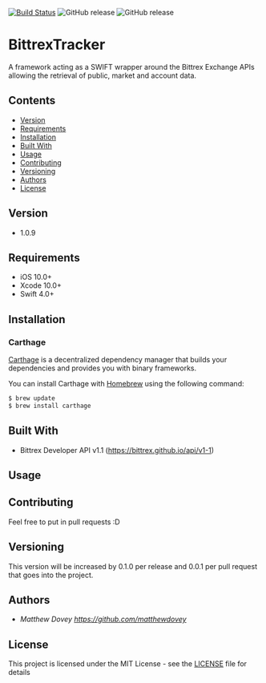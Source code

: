 [![Build Status](https://app.bitrise.io/app/46856f20d6dfcc3a/status.svg?token=SpGStajcN4PUkVFN7zUSiQ&branch=master)](https://app.bitrise.io/app/46856f20d6dfcc3a) ![GitHub release](https://img.shields.io/github/release/matthewdovey/bittrextracker.svg?style=flat) ![GitHub release](https://img.shields.io/github/last-commit/matthewdovey/bittrextracker.svg?style=flat)
 
# BittrexTracker
A framework acting as a SWIFT wrapper around the Bittrex Exchange APIs allowing the retrieval of public, market and account data.

## Contents

- [Version](#version)
- [Requirements](#requirements)
- [Installation](#installation)
- [Built With](#built-with)
- [Usage](#usage)
- [Contributing](#contributing)
- [Versioning](#versioning)
- [Authors](#authors)
- [License](#license)

## Version

- 1.0.9

## Requirements

- iOS 10.0+
- Xcode 10.0+
- Swift 4.0+

## Installation

### Carthage

[Carthage](https://github.com/Carthage/Carthage) is a decentralized dependency manager that builds your dependencies and provides you with binary frameworks.

You can install Carthage with [Homebrew](http://brew.sh/) using the following command:

```bash
$ brew update
$ brew install carthage
```

## Built With

- Bittrex Developer API v1.1 (https://bittrex.github.io/api/v1-1)

## Usage


## Contributing

Feel free to put in pull requests :D

## Versioning

This version will be increased by 0.1.0 per release and 0.0.1 per pull request that goes into the project.

## Authors

* *Matthew Dovey* *https://github.com/matthewdovey*

## License

This project is licensed under the MIT License - see the [LICENSE](LICENSE) file for details
